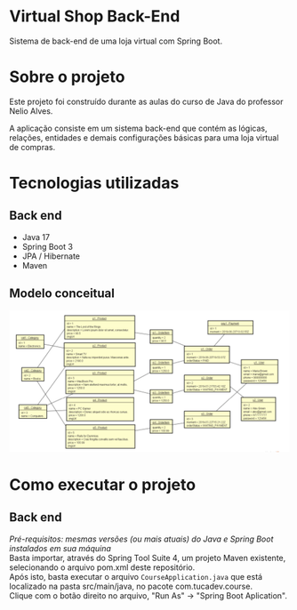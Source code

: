 # Virtual Shop Back-End

Sistema de back-end de uma loja virtual com Spring Boot. 

# Sobre o projeto

Este projeto foi construído durante as aulas do curso de Java do professor Nelio Alves.

A aplicação consiste em um sistema back-end que contém as lógicas, relações, entidades e demais configurações básicas para uma loja virtual de compras.


# Tecnologias utilizadas
## Back end
- Java 17
- Spring Boot 3
- JPA / Hibernate
- Maven

## Modelo conceitual
![Modelo Conceitual](./readme_files/mapa.PNG)

# Como executar o projeto

## Back end
*Pré-requisitos: mesmas versões (ou mais atuais) do Java e Spring Boot instalados em sua máquina* <br>
Basta importar, através do Spring Tool Suite 4, um projeto Maven existente, selecionando o arquivo pom.xml deste repositório. <br>
Após isto, basta executar o arquivo ```CourseApplication.java``` que está localizado na pasta src/main/java, no pacote com.tucadev.course. <br>
Clique com o botão direito no arquivo, "Run As" -> "Spring Boot Aplication".

